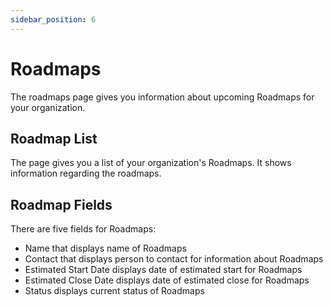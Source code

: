 ```yaml
---
sidebar_position: 6
---
```


# Roadmaps

The roadmaps page gives you information about upcoming Roadmaps for your organization.

## Roadmap List

The page gives you a list of your organization's Roadmaps. It shows information regarding the roadmaps.

## Roadmap Fields

There are five fields for Roadmaps:

- Name that displays name of Roadmaps
- Contact that displays person to contact for information about Roadmaps
- Estimated Start Date displays date of estimated start for Roadmaps
- Estimated Close Date displays date of estimated close for Roadmaps
- Status displays current status of Roadmaps
